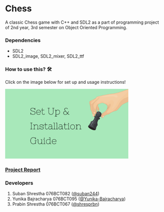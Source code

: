# Chess
A classic Chess game with C++ and SDL2 as a part of programming project of 2nd year, 3rd semester on Object Oriented Programming.

### Dependencies
* SDL2
* SDL2_image, SDL2_mixer, SDL2_ttf

### How to use this? 🛠
Click on the image below for set up and usage instructions!

<p align="left"><a href = "https://github.com/Yunika-Bajracharya/Chess/blob/main/installation.md">
<img src = "./readme_assets/setup_installation.png" width="400"></a></p>

### [Project Report](https://github.com/Yunika-Bajracharya/Chess/blob/main/project_report.pdf)

### Developers
1. Suban Shrestha 076BCT082 ([@suban244](https://github.com/suban244))
2. Yunika Bajracharya 076BCT095 ([@Yunika-Bajracharya](https://github.com/Yunika-Bajracharya))
3. Prabin Shrestha 076BCT067 ([@shresprbn](https://github.com/shresprbn))
